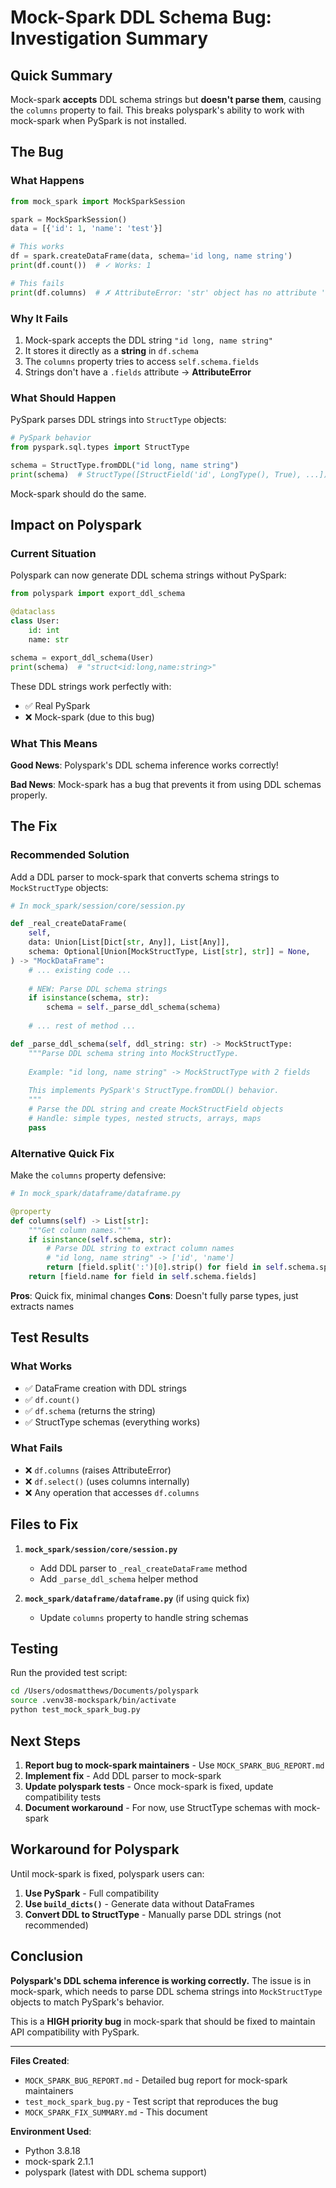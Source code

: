 # Mock-Spark DDL Schema Bug: Investigation Summary

## Quick Summary

Mock-spark **accepts** DDL schema strings but **doesn't parse them**, causing the `columns` property to fail. This breaks polyspark's ability to work with mock-spark when PySpark is not installed.

## The Bug

### What Happens

```python
from mock_spark import MockSparkSession

spark = MockSparkSession()
data = [{'id': 1, 'name': 'test'}]

# This works
df = spark.createDataFrame(data, schema='id long, name string')
print(df.count())  # ✓ Works: 1

# This fails
print(df.columns)  # ✗ AttributeError: 'str' object has no attribute 'fields'
```

### Why It Fails

1. Mock-spark accepts the DDL string `"id long, name string"`
2. It stores it directly as a **string** in `df.schema`
3. The `columns` property tries to access `self.schema.fields`
4. Strings don't have a `.fields` attribute → **AttributeError**

### What Should Happen

PySpark parses DDL strings into `StructType` objects:
```python
# PySpark behavior
from pyspark.sql.types import StructType

schema = StructType.fromDDL("id long, name string")
print(schema)  # StructType([StructField('id', LongType(), True), ...])
```

Mock-spark should do the same.

## Impact on Polyspark

### Current Situation

Polyspark can now generate DDL schema strings without PySpark:

```python
from polyspark import export_ddl_schema

@dataclass
class User:
    id: int
    name: str

schema = export_ddl_schema(User)
print(schema)  # "struct<id:long,name:string>"
```

These DDL strings work perfectly with:
- ✅ Real PySpark
- ❌ Mock-spark (due to this bug)

### What This Means

**Good News**: Polyspark's DDL schema inference works correctly!

**Bad News**: Mock-spark has a bug that prevents it from using DDL schemas properly.

## The Fix

### Recommended Solution

Add a DDL parser to mock-spark that converts schema strings to `MockStructType` objects:

```python
# In mock_spark/session/core/session.py

def _real_createDataFrame(
    self,
    data: Union[List[Dict[str, Any]], List[Any]],
    schema: Optional[Union[MockStructType, List[str], str]] = None,
) -> "MockDataFrame":
    # ... existing code ...
    
    # NEW: Parse DDL schema strings
    if isinstance(schema, str):
        schema = self._parse_ddl_schema(schema)
    
    # ... rest of method ...

def _parse_ddl_schema(self, ddl_string: str) -> MockStructType:
    """Parse DDL schema string into MockStructType.
    
    Example: "id long, name string" -> MockStructType with 2 fields
    
    This implements PySpark's StructType.fromDDL() behavior.
    """
    # Parse the DDL string and create MockStructField objects
    # Handle: simple types, nested structs, arrays, maps
    pass
```

### Alternative Quick Fix

Make the `columns` property defensive:

```python
# In mock_spark/dataframe/dataframe.py

@property
def columns(self) -> List[str]:
    """Get column names."""
    if isinstance(self.schema, str):
        # Parse DDL string to extract column names
        # "id long, name string" -> ['id', 'name']
        return [field.split(':')[0].strip() for field in self.schema.split(',')]
    return [field.name for field in self.schema.fields]
```

**Pros**: Quick fix, minimal changes
**Cons**: Doesn't fully parse types, just extracts names

## Test Results

### What Works
- ✅ DataFrame creation with DDL strings
- ✅ `df.count()`
- ✅ `df.schema` (returns the string)
- ✅ StructType schemas (everything works)

### What Fails
- ❌ `df.columns` (raises AttributeError)
- ❌ `df.select()` (uses columns internally)
- ❌ Any operation that accesses `df.columns`

## Files to Fix

1. **`mock_spark/session/core/session.py`**
   - Add DDL parser to `_real_createDataFrame` method
   - Add `_parse_ddl_schema` helper method

2. **`mock_spark/dataframe/dataframe.py`** (if using quick fix)
   - Update `columns` property to handle string schemas

## Testing

Run the provided test script:

```bash
cd /Users/odosmatthews/Documents/polyspark
source .venv38-mockspark/bin/activate
python test_mock_spark_bug.py
```

## Next Steps

1. **Report bug to mock-spark maintainers** - Use `MOCK_SPARK_BUG_REPORT.md`
2. **Implement fix** - Add DDL parser to mock-spark
3. **Update polyspark tests** - Once mock-spark is fixed, update compatibility tests
4. **Document workaround** - For now, use StructType schemas with mock-spark

## Workaround for Polyspark

Until mock-spark is fixed, polyspark users can:

1. **Use PySpark** - Full compatibility
2. **Use `build_dicts()`** - Generate data without DataFrames
3. **Convert DDL to StructType** - Manually parse DDL strings (not recommended)

## Conclusion

**Polyspark's DDL schema inference is working correctly.** The issue is in mock-spark, which needs to parse DDL schema strings into `MockStructType` objects to match PySpark's behavior.

This is a **HIGH priority bug** in mock-spark that should be fixed to maintain API compatibility with PySpark.

---

**Files Created**:
- `MOCK_SPARK_BUG_REPORT.md` - Detailed bug report for mock-spark maintainers
- `test_mock_spark_bug.py` - Test script that reproduces the bug
- `MOCK_SPARK_FIX_SUMMARY.md` - This document

**Environment Used**:
- Python 3.8.18
- mock-spark 2.1.1
- polyspark (latest with DDL schema support)

